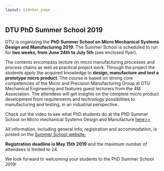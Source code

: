 ```yaml
---
layout: sidebar_page
---
```


## DTU PhD Summer School 2019

DTU is organizing the <strong>PhD Summer School on Micro Mechanical Systems Design and Manufacturing 2019</strong>. The Summer School is scheduled to run for <strong>two weeks, from June 24th to July 5th</strong> (see enclosed flyer).

The contents encompass lecture on micro manufacturing processes and process chains as well as practical project work. Through the project the students apply the acquired knowledge to <strong>design, manufacture and test a prototype micro product</strong>. The course is based on strong core competencies of the Micro and Precision Manufacturing Group at DTU Mechanical Engineering and features guest lecturers from the 4M Association. The attendees will get insights on the complete micro product development from requirements and technology possibilities to manufacturing and testing, in an industrial perspective.

Check out the video to see what PhD students do at the PhD Summer School on Micro mechanical Systems Design and Manufacture [here>>](https://www.youtube.com/watch?v=ee_aByzb8EE)

All information, including general info, registration and accommodation, is posted on the [Summer School website.](http://www.conferencemanager.dk/MPPsummerschool2019)

<strong>Registration deadline is May 15th 2019</strong> and the maximum number of attendees is limited to 24.

 

We look forward to welcoming your students to the PhD Summer School 2019!